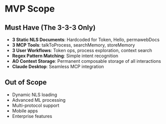 # MVP Scope

## Must Have (The 3-3-3 Only)

- **3 Static NLS Documents**: Hardcoded for Token, Hello, permawebDocs
- **3 MCP Tools**: talkToProcess, searchMemory, storeMemory
- **3 User Workflows**: Token ops, process exploration, context search
- **Regex Pattern Matching**: Simple intent recognition
- **AO Context Storage**: Permanent composable storage of all interactions
- **Claude Desktop**: Seamless MCP integration

## Out of Scope

- Dynamic NLS loading
- Advanced ML processing
- Multi-protocol support
- Mobile apps
- Enterprise features
